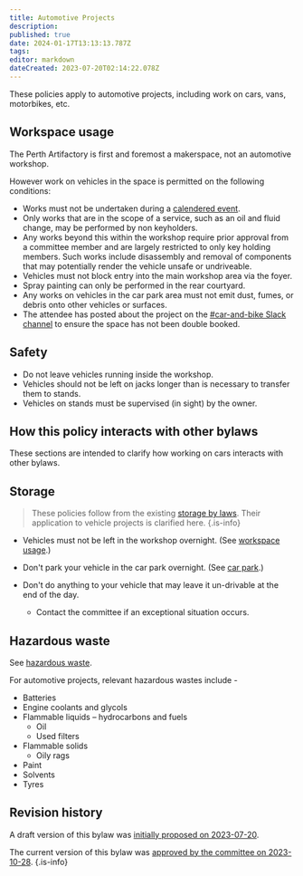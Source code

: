 ```yaml
---
title: Automotive Projects
description: 
published: true
date: 2024-01-17T13:13:13.787Z
tags: 
editor: markdown
dateCreated: 2023-07-20T02:14:22.078Z
---
```


These policies apply to automotive projects, including work on cars, vans, motorbikes, etc.

## Workspace usage

The Perth Artifactory is first and foremost a makerspace, not an automotive workshop.

However work on vehicles in the space is permitted on the following conditions:

- Works must not be undertaken during a [calendered event](https://artifactory.org.au/events).
- Only works that are in the scope of a service, such as an oil and fluid change, may be performed by non keyholders.
- Any works beyond this within the workshop require prior approval from a committee member and are largely restricted to only key holding members. Such works include disassembly and removal of components that may potentially render the vehicle unsafe or undriveable.
- Vehicles must not block entry into the main workshop area via the foyer.
- Spray painting can only be performed in the rear courtyard.
- Any works on vehicles in the car park area must not emit dust, fumes, or debris onto other vehicles or surfaces.
- The attendee has posted about the project on the [#car-and-bike Slack channel](https://perthartifactory.slack.com/archives/CSJDD2RRN) to ensure the space has not been double booked.

## Safety

- Do not leave vehicles running inside the workshop.
- Vehicles should not be left on jacks longer than is necessary to transfer them to stands.
- Vehicles on stands must be supervised (in sight) by the owner.

## How this policy interacts with other bylaws

These sections are intended to clarify how working on cars interacts with other bylaws.

## Storage

> These policies follow from the existing [storage by laws](/docs/policies/storage). Their application to vehicle projects is clarified here.
{.is-info}

- Vehicles must not be left in the workshop overnight. (See [workspace usage](/docs/policies/storage#workspace-usage).)

- Don't park your vehicle in the car park overnight. (See [car park](/docs/policies/storage#car-park).)

- Don't do anything to your vehicle that may leave it un-drivable at the end of the day.

  - Contact the committee if an exceptional situation occurs.

## Hazardous waste

See [hazardous waste](/docs/policies/bylaws#hazardous-waste).

For automotive projects, relevant hazardous wastes include -

- Batteries
- Engine coolants and glycols
- Flammable liquids – hydrocarbons and fuels
  - Oil
  - Used filters
- Flammable solids
  - Oily rags
- Paint
- Solvents
- Tyres

## Revision history

A draft version of this bylaw was [initially proposed on 2023-07-20](https://vote.artifactory.org.au/d/rP563uHl/automotive-projects-bylaws/13).

The current version of this bylaw was [approved by the committee on 2023-10-28](https://vote.artifactory.org.au/p/kjVX7wUv/motion-adopt-the-automotive-projects-bylaw-as-written).
{.is-info}
